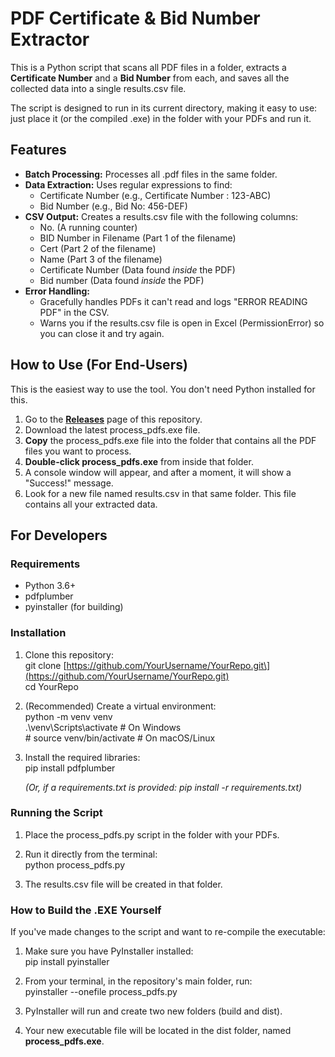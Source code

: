 # **PDF Certificate & Bid Number Extractor**

This is a Python script that scans all PDF files in a folder, extracts a **Certificate Number** and a **Bid Number** from each, and saves all the collected data into a single results.csv file.

The script is designed to run in its current directory, making it easy to use: just place it (or the compiled .exe) in the folder with your PDFs and run it.

## **Features**

* **Batch Processing:** Processes all .pdf files in the same folder.  
* **Data Extraction:** Uses regular expressions to find:  
  * Certificate Number (e.g., Certificate Number : 123-ABC)  
  * Bid Number (e.g., Bid No: 456-DEF)  
* **CSV Output:** Creates a results.csv file with the following columns:  
  * No. (A running counter)  
  * BID Number in Filename (Part 1 of the filename)  
  * Cert (Part 2 of the filename)  
  * Name (Part 3 of the filename)  
  * Certificate Number (Data found *inside* the PDF)  
  * Bid number (Data found *inside* the PDF)  
* **Error Handling:**  
  * Gracefully handles PDFs it can't read and logs "ERROR READING PDF" in the CSV.  
  * Warns you if the results.csv file is open in Excel (PermissionError) so you can close it and try again.

## **How to Use (For End-Users)**

This is the easiest way to use the tool. You don't need Python installed for this.

1. Go to the [**Releases**](https://www.google.com/search?q=https://github.com/YourUsername/YourRepo/releases) page of this repository.  
2. Download the latest process\_pdfs.exe file.  
3. **Copy** the process\_pdfs.exe file into the folder that contains all the PDF files you want to process.  
4. **Double-click process\_pdfs.exe** from inside that folder.  
5. A console window will appear, and after a moment, it will show a "Success\!" message.  
6. Look for a new file named results.csv in that same folder. This file contains all your extracted data.

## **For Developers**

### **Requirements**

* Python 3.6+  
* pdfplumber  
* pyinstaller (for building)

### **Installation**

1. Clone this repository:  
   git clone \[https://github.com/YourUsername/YourRepo.git\](https://github.com/YourUsername/YourRepo.git)  
   cd YourRepo

2. (Recommended) Create a virtual environment:  
   python \-m venv venv  
   .\\venv\\Scripts\\activate  \# On Windows  
   \# source venv/bin/activate  \# On macOS/Linux

3. Install the required libraries:  
   pip install pdfplumber

   *(Or, if a requirements.txt is provided: pip install \-r requirements.txt)*

### **Running the Script**

1. Place the process\_pdfs.py script in the folder with your PDFs.  
2. Run it directly from the terminal:  
   python process\_pdfs.py

3. The results.csv file will be created in that folder.

### **How to Build the .EXE Yourself**

If you've made changes to the script and want to re-compile the executable:

1. Make sure you have PyInstaller installed:  
   pip install pyinstaller

2. From your terminal, in the repository's main folder, run:  
   pyinstaller \--onefile process\_pdfs.py

3. PyInstaller will run and create two new folders (build and dist).  
4. Your new executable file will be located in the dist folder, named **process\_pdfs.exe**.